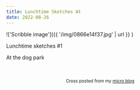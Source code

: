 ```yaml
---
title: Lunchtime Sketches At
date: 2022-08-26
---
```

!['Scribble image']({{ '/img/0866e14f37.jpg' | url }} )
<br>
<p>Lunchtime sketches #1</p>
<p>At the dog park</p>

<br>
<br>
<center><small>Cross posted from my <a href='http://micro.blog/joshnicholas'>micro blog</a></small></center>
<br>
    